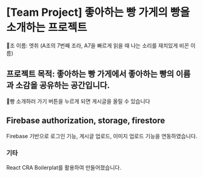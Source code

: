 # [Team Project] 좋아하는 빵 가게의 빵을 소개하는 프로젝트

조 이름: 엣취 (A조의 7번째 조라, A7을 빠르게 읽을 때 나는 소리를 재치있게 비꼰 이름)

## 프로젝트 목적: 좋아하는 빵 가게에서 좋아하는 빵의 이름과 소감을 공유하는 공간입니다.

빵 소개하러 가기 버튼을 누르게 되면 게시글을 올릴 수 있습니다

## Firebase authorization, storage, firestore

Firebase 기반으로 로그인 기능, 게시글 업로드, 이미지 업로드 기능을 연동하였습니다.

### 기타

React CRA Boilerplat를 활용하여 만들어졌습니다.
